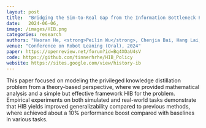 ```yaml
---
layout: post
title:  "Bridging the Sim-to-Real Gap from the Information Bottleneck Perspective"
date:   2024-06-06,
image: /images/HIB.png
categories: research
authors: "Haoran He, <strong>Peilin Wu</strong>, Chenjia Bai, Hang Lai, Lingxiao Wang, Ling Pan, Xiaolin Hu, Weinan Zhang"
venue: "Conference on Robot Leaning (Oral), 2024"
paper: https://openreview.net/forum?id=Bq4XOaU4sV
code: https://github.com/tinnerhrhe/HIB_Policy
website: https://sites.google.com/view/history-ib
---
```

This paper focused on modeling the privileged knowledge distillation problem from a theory-based perspective, where we provided mathematical analysis and a simple but effective framework HIB for the problem. Empirical experiments on both simulated and real-world tasks demonstrate that HIB yields improved generalizability compared to previous methods, where achieved about a 10% performance boost compared with baselines in various tasks.
<!-- In this paper, we formulate the sim-to-real gap as an information bottleneck problem and therefore propose a novel privileged knowledge distillation method called the Historical Information Bottleneck (HIB). In particular, HIB learns a privileged knowledge representation from historical trajectories by capturing the underlying changeable dynamic information. Theoretical analysis shows that the learned privileged knowledge representation helps reduce the value discrepancy between the oracle and learned policies. Empirical experiments on both simulated and real-world tasks demonstrate that HIB yields improved generalizability compared to previous methods. -->